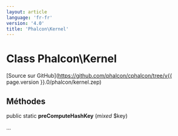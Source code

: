 ```yaml
---
layout: article
language: 'fr-fr'
version: '4.0'
title: 'Phalcon\Kernel'
---
```

# Class **Phalcon\Kernel**

[Source sur GitHub](https://github.com/phalcon/cphalcon/tree/v{{ page.version }}.0/phalcon/kernel.zep)

## Méthodes

public static **preComputeHashKey** (*mixed* $key)

...